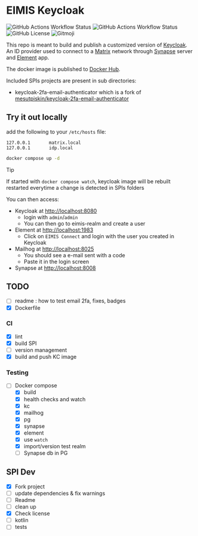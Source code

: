 # EIMIS Keycloak

![GitHub Actions Workflow Status](https://img.shields.io/github/actions/workflow/status/eimis-ans/eimis-keycloak/lint.yml?label=lint&logo=github&branch=main)
![GitHub Actions Workflow Status](https://img.shields.io/github/actions/workflow/status/eimis-ans/eimis-keycloak/publish.yml?label=publish&logo=github&branch=main)
![GitHub License](https://img.shields.io/github/license/eimis-ans/eimis-keycloak)
![Gitmoji](https://img.shields.io/badge/gitmoji-%20%F0%9F%98%9C%20%F0%9F%98%8D-FFDD67.svg)

This repo is meant to build and publish a customized version of [Keycloak](https://www.keycloak.org/). An ID provider used to connect to a [Matrix](https://matrix.org/) network through [Synapse](https://github.com/element-hq/synapse) server and [Element](https://element.io/) app.

The docker image is published to [Docker Hub](https://hub.docker.com/r/eimisans/eimis-keycloak).

Included SPIs projects are present in sub directories:

- keycloak-2fa-email-authenticator which is a fork of [mesutpiskin/keycloak-2fa-email-authenticator](https://github.com/mesutpiskin/keycloak-2fa-email-authenticator)

## Try it out locally

add the following to your `/etc/hosts` file:

```text
127.0.0.1       matrix.local
127.0.0.1       idp.local
```

```bash
docker compose up -d
```

> [!TIP]
> If started with `docker compose watch`, keycloak image will be rebuilt restarted everytime a change is detected in SPIs folders

You can then access:

- Keycloak at [http://localhost:8080](http://localhost:8080)
  - login with `admin`/`admin`
  - You can then go to eimis-realm and create a user
- Element at [http://localhost:1983](http://localhost:1983)
  - Click on `EIMIS Connect` and login with the user you created in Keycloak
- Mailhog at [http://localhost:8025](http://localhost:8025)
  - You should see a e-mail sent with a code
  - Paste it in the login screen
- Synapse at [http://localhost:8008](http://localhost:8008)

## TODO

- [ ] readme : how to test email 2fa, fixes, badges
- [x] Dockerfile

### CI

- [x] lint
- [x] build SPI
- [ ] version management
- [x] build and push KC image

### Testing

- [ ] Docker compose
  - [x] build
  - [x] health checks and watch
  - [x] kc
  - [x] mailhog
  - [x] pg
  - [x] synapse
  - [x] element
  - [x] use `watch`
  - [x] import/version test realm
  - [ ] Synapse db in PG

## SPI Dev

- [x] Fork project
- [ ] update dependencies & fix warnings
- [ ] Readme
- [ ] clean up
- [x] Check license
- [ ] kotlin
- [ ] tests

